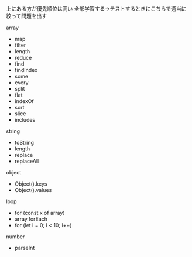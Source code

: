 上にある方が優先順位は高い
全部学習する→テストするときにこちらで適当に絞って問題を出す

array
- map
- filter
- length
- reduce
- find
- findIndex
- some
- every
- split
- flat
- indexOf
- sort
- slice
- includes

<!-- https://developer.mozilla.org/ja/docs/Web/JavaScript/Reference/Global_Objects/String -->
string
- toString
- length
- replace
- replaceAll

object
- Object().keys
- Object().values

loop
- for (const x of array)
- array.forEach
- for (let i = 0; i < 10; i++)

number
- parseInt
